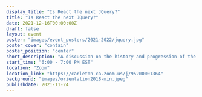 ```yaml
---
display_title: "Is React the next JQuery?"
title: "Is React the next JQuery?"
date: 2021-12-16T00:00:00Z
draft: false
layout: event
poster: "images/event_posters/2021-2022/jquery.jpg"
poster_cover: "contain"
poster_position: "center"
short_description: "A discussion on the history and progression of the frontend ecosystem."
start_time: "6:00 - 7:00 PM EST"
location: "Zoom"
location_link: "https://carleton-ca.zoom.us/j/95200001364"
background: "images/orientation2018-min.jpeg"
publishdate: 2021-11-24
---
```

